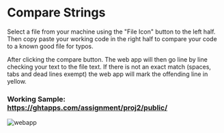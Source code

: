 <h1>Compare Strings</h1>
  <p>Select a file from your machine using the "File Icon" button to the left half. Then copy paste your working code in the right half to compare your code to a known good file for typos.</p>
  <p>After clicking the compare button. The web app will then go line by line checking your text to the file text. If there is not an exact match (spaces, tabs and dead lines exempt) the web app will mark the offending line in yellow.</p>
  <p><h3>Working Sample: <a href="https://ghtapps.com/assignment/proj2/public/">https://ghtapps.com/assignment/proj2/public/</a></h3></p>
  
  ![webapp](https://user-images.githubusercontent.com/7830915/55689212-6dba8080-5947-11e9-84f3-126f9df45fc0.JPG)
